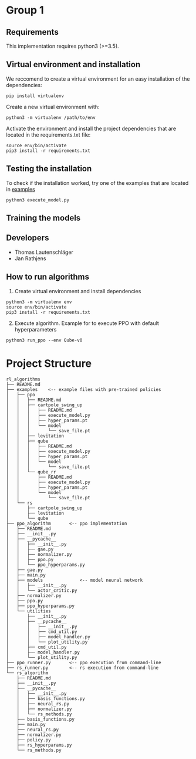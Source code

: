 # Group 1 

## Requirements
This implementation requires python3 (>=3.5). 

## Virtual environment and installation
We reccomend to create a virtual environment for 
an easy installation of the dependencies: 

```
pip install virtualenv
```

Create a new virtual environment with:

```
python3 -m virtualenv /path/to/env
```

Activate the environment and install the project 
dependencies that are located in the requirements.txt 
file:

```
source env/bin/activate
pip3 install -r requirements.txt

```
## Testing the installation
To check if the installation worked, 
try one of the examples that are located in [examples](examples)
 
``` 
python3 execute_model.py
```

## Training the models


## Developers
* Thomas Lautenschläger
* Jan Rathjens



## How to run algorithms

1. Create virtual environment and install dependencies

```
python3 -m virtualenv env
source env/bin/activate
pip3 install -r requirements.txt
```

2. Execute algorithm. Example for to execute PPO 
with default hyperparameters
```
python3 run_ppo --env Qube-v0 
```
 
# Project Structure

```
rl_algorithms
├── README.md
├── examples 	<-- example files with pre-trained policies
│   ├── ppo 	
│   │   ├── README.md
│   │   ├── cartpole_swing_up
│   │   │   ├── README.md
│   │   │   ├── execute_model.py
│   │   │   ├── hyper_params.pt
│   │   │   └── model
│   │   │       └── save_file.pt
│   │   ├── levitation
│   │   ├── qube
│   │   │   ├── README.md
│   │   │   ├── execute_model.py
│   │   │   ├── hyper_params.pt
│   │   │   └── model
│   │   │       └── save_file.pt
│   │   └── qube_rr
│   │       ├── README.md
│   │       ├── execute_model.py
│   │       ├── hyper_params.pt
│   │       └── model
│   │           └── save_file.pt
│   └── rs
│       ├── cartpole_swing_up
│       ├── levitation
│       └── qube
├── ppo_algorithm 		<-- ppo implementation
│   ├── README.md
│   ├── __init__.py
│   ├── __pycache__
│   │   ├── __init__.py
│   │   ├── gae.py
│   │   ├── normalizer.py
│   │   ├── ppo.py
│   │   └── ppo_hyperparams.py
│   ├── gae.py
│   ├── main.py
│   ├── models				<-- model neural network
│   │   ├── __init__.py
│   │   └── actor_critic.py
│   ├── normalizer.py
│   ├── ppo.py
│   ├── ppo_hyperparams.py
│   └── utilities
│       ├── __init__.py
│       ├── __pycache__
│       │   ├── __init__.py
│       │   ├── cmd_util.py 
│       │   ├── model_handler.py
│       │   └── plot_utility.py
│       ├── cmd_util.py
│       ├── model_handler.py
│       └── plot_utility.py
├── ppo_runner.py 		<-- ppo execution from command-line
├── rs_runner.py 		<-- rs execution from command-line
└── rs_algorithm
    ├── README.md
    ├── __init__.py
    ├── __pycache__
    │   ├── __init__.py
    │   ├── basis_functions.py
    │   ├── neural_rs.py
    │   ├── normalizer.py
    │   └── rs_methods.py
    ├── basis_functions.py
    ├── main.py
    ├── neural_rs.py
    ├── normalizer.py
    ├── policy.py
    ├── rs_hyperparams.py
    └── rs_methods.py
        
```
